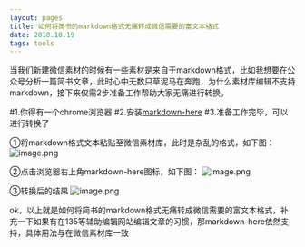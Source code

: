```yaml
---
layout: pages
title: 如何将简书的markdown格式无痛转成微信需要的富文本格式
date: 2018.10.19
tags: tools
---
```


当我们新建微信素材的时候有一些素材是来自于markdown格式，比如我想要在公众号分析一篇简书文章，此时心中无数只草泥马在奔跑，为什么素材库编辑不支持markdown，接下来仅需2步准备工作帮助大家无痛进行转换。

#1.你得有一个chrome浏览器
#2.安装[markdown-here](https://chrome.google.com/webstore/detail/markdown-here/elifhakcjgalahccnjkneoccemfahfoa)
#3.准备工作完毕，可以进行转换了

①将markdown格式文本粘贴至微信素材库，此时是杂乱的格式，如下图：
![image.png](https://upload-images.jianshu.io/upload_images/10783308-c80399c8d5f58d85.png?imageMogr2/auto-orient/strip%7CimageView2/2/w/1240)

②点击浏览器右上角markdown-here图标，如下图：
![image.png](https://upload-images.jianshu.io/upload_images/10783308-75b11367a3fb9a5a.png?imageMogr2/auto-orient/strip%7CimageView2/2/w/1240)

③转换后的结果
![image.png](https://upload-images.jianshu.io/upload_images/10783308-24a0ad4eb3a7444f.png?imageMogr2/auto-orient/strip%7CimageView2/2/w/1240)

ok，以上就是如何将简书的markdown格式无痛转成微信需要的富文本格式，补充一下如果有在135等辅助编辑网站编辑文章的习惯，那markdown-here依然支持，具体用法与在微信素材库一致
